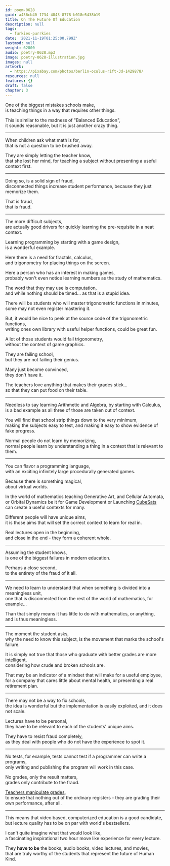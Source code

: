 ```yaml
---
id: poem-0628
guid: a456cb40-1734-4843-8778-b018e5438b19
title: On The Future Of Education
description: null
tags:
  - furkies-purrkies
date: '2021-11-19T01:25:00.799Z'
lastmod: null
weight: 62800
audio: poetry-0628.mp3
image: poetry-0628-illustration.jpg
images: null
artwork:
  - https://pixabay.com/photos/berlin-oculus-rift-3d-1429878/
resources: null
features: {}
draft: false
chapter: 3
---
```


One of the biggest mistakes schools make,\
is teaching things in a way that requires other things.

This is similar to the madness of "Balanced Education",\
it sounds reasonable, but it is just another crazy thing.

---

When children ask what math is for,\
that is not a question to be brushed away.

They are simply letting the teacher know,\
that she lost her mind, for teaching a subject without presenting a useful context first.

---

Doing so, is a solid sign of fraud,\
disconnected things increase student performance, because they just memorize them.

That is fraud,\
that is fraud.

---

The more difficult subjects,\
are actually good drivers for quickly learning the pre-requisite in a neat context.

Learning programming by starting with a game design,\
is a wonderful example.

Here there is a need for fractals, calculus,\
and trigonometry for placing things on the screen.

Here a person who has an interest in making games,\
probably won't even notice learning numbers as the study of mathematics.

The word that they may use is computation,\
and while nothing should be timed... as that is a stupid idea.

There will be students who will master trigonometric functions in minutes,\
some may not even register mastering it.

But, it would be nice to peek at the source code of the trigonometric functions,\
writing ones own library with useful helper functions, could be great fun.

A lot of those students would fail trigonometry,\
without the context of game graphics.

They are failing school,\
but they are not failing their genius.

Many just become convinced,\
they don't have it.

The teachers love anything that makes their grades stick...\
so that they can put food on their table.

---

Needless to say learning Arithmetic and Algebra, by starting with Calculus,\
is a bad example as all three of those are taken out of context.

You will find that school strip things down to the very minimum,\
making the subjects easy to test, and making it easy to show evidence of fake progress.

Normal people do not learn by memorizing,\
normal people learn by understanding a thing in a context that is relevant to them.

---

You can flavor a programming language,\
with an exciting infinitely large procedurally generated games.

Because there is something magical,\
about virtual worlds.

In the world of mathematics teaching Generative Art, and Cellular Automata,\
or Orbital Dynamics be it for Game Development or Launching [CubeSats](https://en.wikipedia.org/wiki/CubeSat) can create a useful contexts for many.

Different people will have unique aims,\
it is those aims that will set the correct context to learn for real in.

Real lectures open in the beginning,\
and close in the end - they form a coherent whole.

---

Assuming the student knows,\
is one of the biggest failures in modern education.

Perhaps a close second,\
to the entirety of the fraud of it all.

---

We need to learn to understand that when something is divided into a meaningless unit,\
one that is disconnected from the rest of the world of mathematics, for example...

Than that simply means it has little to do with mathematics, or anything,\
and is thus meaningless.

---

The moment the student asks,\
why the need to know this subject, is the movement that marks the school's failure.

It is simply not true that those who graduate with better grades are more intelligent,\
considering how crude and broken schools are.

That may be an indicator of a mindset that will make for a useful employee,\
for a company that cares little about mental health, or presenting a real retirement plan.

---

There may not be a way to fix schools,\
the idea is wonderful but the implementation is easily exploited, and it does not scale.

Lectures have to be personal,\
they have to be relevant to each of the students' unique aims.

They have to resist fraud completely,\
as they deal with people who do not have the experience to spot it.

---

No tests, for example, tests cannot test if a programmer can write a programs,\
only writing and publishing the program will work in this case.

No grades, only the result matters,\
grades only contribute to the fraud.

[Teachers manipulate grades](https://www.youtube.com/watch?v=DzSnvxejenY),\
to ensure that nothing out of the ordinary registers - they are grading their own performance, after all.

---

This means that video based, computerized education is a good candidate,\
but lecture quality has to be on par with world's bestsellers.

I can't quite imagine what that would look like,\
a fascinating inspirational two hour move like experience for every lecture.

They **have to be** the books, audio books, video lectures, and movies,\
that are truly worthy of the students that represent the future of Human Kind.
